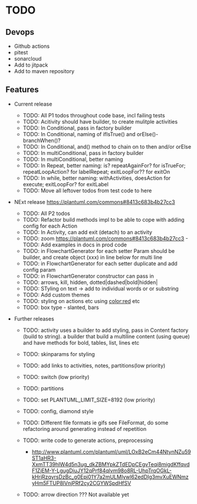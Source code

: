 # TODO

## Devops

- Github actions 
- pitest
- sonarcloud
- Add to jitpack
- Add to maven repository

## Features

- Current release
  - TODO: All P1 todos throughout code base, incl failing tests
  - TODO: Acitivity should have builder, to create mulitple activities
  - TODO: In Conditional, pass in factory builder
  - TODO: In Conditional,  naming of ifIsTrue() and orElse()- branchWhen()?
  - TODO: In Conditional,  and() method to chain on to then and/or orElse
  - TODO: In multiConditional, pass in factory builder
  - TODO: In multiConditional, better naming
  - TODO: In Repeat, better naming: is? repeatAgainFor? for isTrueFor; repeatLoopAction? for labelRepeat; exitLoopFor?? for exitOn
  - TODO: In while, better naming: withActivities, doesAction for execute; exitLoopFor? for exitLabel
  - TODO: Move all leftover todos from test code to here

- NExt release https://plantuml.com/commons#8413c683b4b27cc3
  - TODO: All P2 todos
  - TODO: Refactor build methods impl to be able to cope with adding config for each Action
  - TODO: In Activity, can add exit (detach) to an activity
  - TODO: zoom https://plantuml.com/commons#8413c683b4b27cc3 - TODO: Add examples in docs in prod code
  - TODO: in FlowchartGenerator for each setter Param should be builder, and create object (xxx) in line below for multi line
  - TODO: in FlowchartGenerator for each setter duplicate and add config param
  - TODO: in FlowchartGenerator constructor can pass in <style> to allow user to pass in custom style for all elements
  - TODO: in FlowchartGenerator for setters and, then, last should pass in string param and create the activity in the method
  - TODO: In multiConditional, combine with conditional ??
  - TODO: In RepeatWhen param should be builder, and can remove isTrueFor()/exitOn()/
  - TODO: in Activity Add a builder (Activities) implement Action ie Activities.activity("action2").thenDo("action2")
  - TODO: in Nodes, Might move enums to individual classes, to allow for styling
  - TODO: General styling use of <style>...</style>
  - TODO: arrows, kill, hidden, dotted|dashed|bold|hidden|
  - TODO: STyling on text -> add to individual words or or substring
  - TODO: Add custom themes
  - TODO: styling on actions etc using <color:red> etc
  - TODO: box type - slanted, bars


- Further releases
  - TODO: activity uses a builder to add styling, pass in Content factory (build to string). a builder that build a multiline content (using queue) and have methods for bold, tables, list, lines etc
  - TODO: skinparams for styling
  - TODO: add links to activities, notes, partitions(low priority)
  - TODO: switch (low priority)
  - TODO: partitions
  - TODO: set PLANTUML_LIMIT_SIZE=8192 (low priority)
  - TODO: config, diamond style
  - TODO: Different file formats ie gifs see FileFormat, do some refactoring around generating instead of repetition
  - TODO: write code to generate actions, preprocessing
      - http://www.plantuml.com/plantuml/uml/LOxB2eCm44NtynNZu59ST1aHR3-XxmTT39hIW4d5n3ug_dkZBMYpkZTdEDpCEgvTeqi8migdKffqvdF1ZjEM-Y-LgugDiuJY12qPrf84qlvm98o8RL-UhpTrqOGkL-kHrjRzqyrsDzBc_g0Epj01Y7a2mULMIywl62edDIg3mvXuEWNmzyHm5FTUP8lVnjPRf2cy2CGYWSpdHfSV
    
  - TODO: arrow direction ??? Not available yet